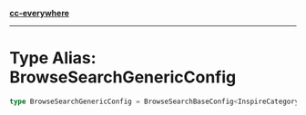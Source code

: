 [**cc-everywhere**](../../../../../index.md)

***

# Type Alias: BrowseSearchGenericConfig

```ts
type BrowseSearchGenericConfig = BrowseSearchBaseConfig<InspireCategory>;
```

